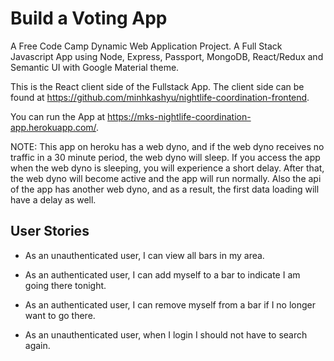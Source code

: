 # Build a Voting App

A Free Code Camp Dynamic Web Application Project. A Full Stack Javascript App using Node, Express, Passport, MongoDB, React/Redux and Semantic UI with Google Material theme.

This is the React client side of the Fullstack App. The client side can be found at https://github.com/minhkashyu/nightlife-coordination-frontend.

You can run the App at https://mks-nightlife-coordination-app.herokuapp.com/.

NOTE: This app on heroku has a web dyno, and if the web dyno receives no traffic in a 30 minute period, the web dyno will sleep. If you access the app when the web dyno is sleeping, you will experience a short delay. After that, the web dyno will become active and the app will run normally. Also the api of the app has another web dyno, and as a result, the first data loading will have a delay as well.

## User Stories

* As an unauthenticated user, I can view all bars in my area.

* As an authenticated user, I can add myself to a bar to indicate I am going there tonight.

* As an authenticated user, I can remove myself from a bar if I no longer want to go there.

* As an unauthenticated user, when I login I should not have to search again.